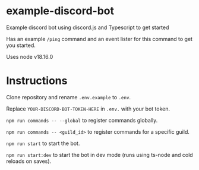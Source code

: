 # example-discord-bot
Example discord bot using discord.js and Typescript to get started

Has an example `/ping` command and an event lister for this command to get you started.

Uses node v18.16.0

# Instructions
Clone repository and rename `.env.example` to `.env`.

Replace `YOUR-DISCORD-BOT-TOKEN-HERE` in `.env.` with your bot token.

`npm run commands -- --global` to register commands globally.

`npm run commands -- <guild_id>` to register commands for a specific guild.

`npm run start` to start the bot.

`npm run start:dev` to start the bot in dev mode (runs using ts-node and cold reloads on saves).
